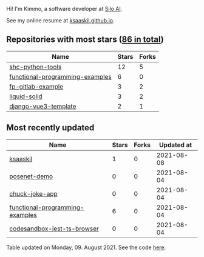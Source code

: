 Hi! I'm Kimmo, a software developer at [Silo AI](https://silo.ai/).

See my online resume at [ksaaskil.github.io](https://ksaaskil.github.io).

<!-- repositories starts -->

## Repositories with most stars ([86 in total](https://github.com/ksaaskil?tab=repositories))
| Name        | Stars           | Forks  |
| ------------- |-------------| -----|
|[shc-python-tools](https://github.com/ksaaskil/shc-python-tools)|12|5
|[functional-programming-examples](https://github.com/ksaaskil/functional-programming-examples)|6|0
|[fp-gitlab-example](https://github.com/ksaaskil/fp-gitlab-example)|3|2
|[liquid-solid](https://github.com/ksaaskil/liquid-solid)|3|2
|[django-vue3-template](https://github.com/ksaaskil/django-vue3-template)|2|1

<!-- repositories ends -->
<!-- recent_repositories starts -->

## Most recently updated
| Name        | Stars           | Forks  | Updated at
| ------------- |-------------| -----|-----|
|[ksaaskil](https://github.com/ksaaskil/ksaaskil)|1|0|2021-08-08
|[posenet-demo](https://github.com/ksaaskil/posenet-demo)|0|0|2021-08-04
|[chuck-joke-app](https://github.com/ksaaskil/chuck-joke-app)|0|0|2021-08-04
|[functional-programming-examples](https://github.com/ksaaskil/functional-programming-examples)|6|0|2021-08-04
|[codesandbox-jest-ts-browser](https://github.com/ksaaskil/codesandbox-jest-ts-browser)|0|0|2021-08-04

<!-- recent_repositories ends -->
<!-- updated_at starts -->
Table updated on Monday, 09. August 2021. See the code [here](https://github.com/ksaaskil/ksaaskil).
<!-- updated_at ends -->
